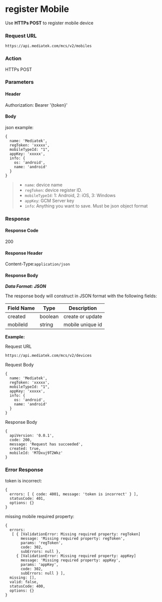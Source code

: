 # register Mobile

Use **HTTPs POST** to register mobile device

### Request URL

```
https://api.mediatek.com/mcs/v2/mobiles

```

### Action

HTTPs POST

### Parameters

#### Header

Authorization: Bearer '{token}'

#### Body

json example:

```
{
  name: 'Mediatek',
  regToken: 'xxxxx',
  mobileTypeId: "1",
  appKey: 'xxxxx',
  info: {
    os: 'android',
    name: 'android'
  }
}
```

> * `name`: device name
> * `regToken`: device register ID.
> * `mobileTypeId`: 1: Android, 2: iOS, 3: Windows
> * `appKey`: GCM Server key
> * `info`: Anything you want to save. Must be json object format


### Response

#### Response Code

200

#### Response Header

Content-Type:`application/json`

#### Response Body

***Data Format: JSON***

The response body will construct in JSON format with the following fields:

| Field Name | Type |Description|
| --- | --- | --- |
| created | boolean | create or update |
| mobileId | string | mobile unique id |


**Example:**

Request URL
```
https://api.mediatek.com/mcs/v2/devices
```

Request Body

```
{
  name: 'Mediatek',
  regToken: 'xxxxx',
  mobileTypeId: "1",
  appKey: 'xxxxx',
  info: {
    os: 'android',
    name: 'android'
  }
}
```

Response Body

```
{
  apiVersion: '0.0.1',
  code: 200,
  message: 'Request has succeeded',
  created: true,
  mobileId: 'M7Dxuj9T2Wkz'
}
```

### Error Response

token is incorrect:

```
{
  errors: [ { code: 4001, message: 'token is incorrect' } ],
  statusCode: 401,
  options: {}
}
```

missing mobile required property:

```
{
  errors:
   [ { [ValidationError: Missing required property: regToken]
       message: 'Missing required property: regToken',
       params: 'regToken',
       code: 302,
       subErrors: null },
     { [ValidationError: Missing required property: appKey]
       message: 'Missing required property: appKey',
       params: 'appKey',
       code: 302,
       subErrors: null } ],
  missing: [],
  valid: false,
  statusCode: 400,
  options: {}
}
```